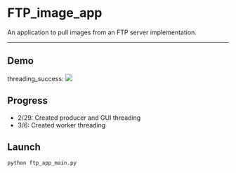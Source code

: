 # FTP_image_app
An application to pull images from an FTP server implementation.

--------------
## Demo
threading_success:
![](https://github.com/Alysis369/FTPImageApp/Misc/threading_success.gif)

## Progress
- 2/29: Created producer and GUI threading
- 3/6: Created worker threading

## Launch
```python
python ftp_app_main.py
```

